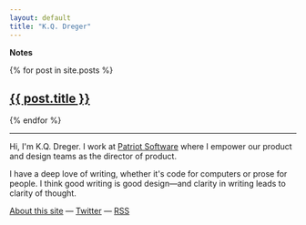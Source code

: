 ```yaml
---
layout: default
title: "K.Q. Dreger"
---
```


**Notes**


{% for post in site.posts %}
<h2><a href="{{ post.url }}">{{ post.title }}</a></h2>
{% endfor %}


---


Hi, I'm K.Q. Dreger. I work at [Patriot Software](https://patriotsoftware.com/) where I empower our product and design teams as the director of product. 

I have a deep love of writing, whether it's code for computers or prose for people. I think good writing is good design—and clarity in writing leads to clarity of thought. 

[About this site][about] &mdash; [Twitter][] &mdash; [RSS][]

[rss]: /feed.xml
[about]: /about-site
[email]: https://audaciousfox.net/masthead
[twitter]: https://twitter.com/dreger

